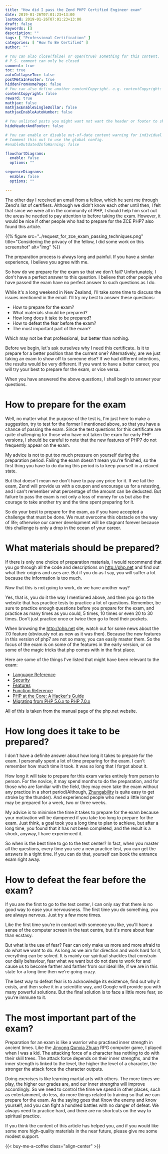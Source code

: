 ```yaml
---
title: "How did I pass the Zend PHP7 Certified Engineer exam"
date: 2019-01-26T07:01:23+13:00
lastmod: 2019-01-26T07:01:23+13:00
draft: false
keywords: []
description: ""
tags: [ "Professional Certification" ]
categories: [ "How To Be Certified" ]
author: ""

# You can also close(false) or open(true) something for this content.
# P.S. comment can only be closed
comment: true
toc: true
autoCollapseToc: false
postMetaInFooter: true
hiddenFromHomePage: false
# You can also define another contentCopyright. e.g. contentCopyright: "This is another copyright."
contentCopyright: false
reward: true
mathjax: false
mathjaxEnableSingleDollar: false
mathjaxEnableAutoNumber: false

# You unlisted posts you might want not want the header or footer to show
hideHeaderAndFooter: false

# You can enable or disable out-of-date content warning for individual post.
# Comment this out to use the global config.
#enableOutdatedInfoWarning: false

flowchartDiagrams:
  enable: false
  options: ""

sequenceDiagrams: 
  enable: false
  options: ""

---
```


<!--more-->

The other day I received an email from a fellow, which he sent me through Zend's list of certifiers. Although we didn't know each other until then, I felt that since we were all in the community of PHP, I should help him sort out the areas he needed to pay attention to before taking the exam. However, it would be nice if other people who had to prepare for the ZCE PHP7 also found this article.

{{% figure src="../request_for_zce_exam_passing_techniques.png" title="Considering the privacy of the fellow, I did some work on this screenshot" alt="img" %}}

The preparation process is always long and painful. If you have a similar experience, I believe you agree with me.

So how do we prepare for the exam so that we don't fail? Unfortunately, I don't have a perfect answer to this question. I believe that other people who have passed the exam have no perfect answer to such questions as I do.

While it's a long weekend in New Zealand, I'll take some time to discuss the issues mentioned in the email. I'll try my best to answer these questions:

- How to prepare for the exam?
- What materials should be prepared?
- How long does it take to be prepared?
- How to defeat the fear before the exam?
- The most important part of the exam?

Which may not be that professional, but better than nothing.

Before we begin, let's ask ourselves why I need this certificate. Is it to prepare for a better position than the current one? Alternatively, are we just taking an exam to show off to someone else? If we had different intentions, the results would be very different. If you want to have a better career, you will try your best to prepare for the exam, or vice versa.

When you have answered the above questions, I shall begin to answer your questions.

# How to prepare for the exam

Well, no matter what the purpose of the test is, I'm just here to make a suggestion, try to test for the former I mentioned above, so that you have a chance of passing the exam. Since the test questions for this certificate are quite challenging for those who have not taken the exam for early PHP versions, I should be careful to note that the new features of PHP7 do not frequently appear on the exam.

My advice is not to put too much pressure on yourself during the preparation period. Failing the exam doesn't mean you're finished, so the first thing you have to do during this period is to keep yourself in a relaxed state.

But that doesn't mean we don't have to pay any price for it. If we fail the exam, Zend will provide us with a coupon and encourage us for a retesting, and I can't remember what percentage of the amount can be deducted. But failure to pass the exam is not only a loss of money for us but also the courage to take another try and the time spent preparing for it.

So do your best to prepare for the exam, as if you have accepted a challenge that must be done. We must overcome this obstacle on the way of life; otherwise our career development will be stagnant forever because this challenge is only a drop in the ocean of your career.

# What materials should be prepared?

If there is only one choice of preparation materials, I would recommend that you go through all the code and descriptions on http://php.net and find out what their origins and uses are. But if you do as I say, you will suffer a lot because the information is too much.

Now that this is not going to work, do we have another way?

Yes, that is, you do it the way I mentioned above, and then you go to the website that has practice tests to practice a lot of questions. Remember, be sure to practice enough questions before you prepare for the exam, and practice as many times as you could, 5 times, 10 times or even 20 to 30 times. Don’t just practice once or twice then go to feed their pockets.

When browsing the http://php.net site, watch out for some news about the 7.0 feature (obviously not as new as it was then). Because the new features in this version of php7 are not so many, you can easily master them. So the focus of the exam is on some of the features in the early version, or on some of the magic tricks that php comes with in the first place.

Here are some of the things I've listed that might have been relevant to the exam:

- [Language Reference](http://php.net/manual/en/langref.php)
- [Security](http://php.net/manual/en/security.php)
- [Features](http://php.net/manual/en/features.php)
- [Function Reference](http://php.net/manual/en/funcref.php)
- [PHP at the Core: A Hacker's Guide](http://php.net/manual/en/internals2.php)
- [Migrating from PHP 5.6.x to PHP 7.0.x](http://php.net/manual/en/migration70.php)

All of this is taken from the manual page of the php.net website.

# How long does it take to be prepared?

I don't have a definite answer about how long it takes to prepare for the exam. I personally spent a lot of time preparing for the exam. I can't remember how much time it took. It was so long that I forgot about it.

How long it will take to prepare for this exam varies entirely from person to person. For the novice, it may spend months to do the preparation, and for those who are familiar with the field, they may even take the exam without any practice in a short period(Although, [Zhungability](https://www.urbandictionary.com/define.php?term=zhuangbility) is quite easy to get stroke by the thunder). And experienced people who need a little longer may be prepared for a week, two or three weeks.

My advice is to minimise the time it takes to prepare for the exam because your motivation will be dampened if you take too long to prepare for the exam. Just think, a goal took you a long time to plan to achieve, but after a long time, you found that it has not been completed, and the result is a shock, anyway, I have experienced it.

So when is the best time to go to the test center? In fact, when you master all the questions, every time you see a new practice test, you can get the answers in a tight time. If you can do that, yourself can book the entrance exam right away.

# How to defeat the fear before the exam?

If you are the first to go to the test center, I can only say that there is no good way to ease your nervousness. The first time you do something, you are always nervous. Just try a few more times.

Like the first time you're in contact with someone you like, you'll have a sense of the computer screen in the test centre, but it's more about fear than ecstasy.

But what is the use of fear? Fear can only make us more and more afraid to do what we want to do. As long as we aim for direction and work hard for it, everything can be solved. It is mainly our spiritual shackles that constrain our daily behaviour, fear what we want but do not dare to work for and cause us to become farther and farther from our ideal life, if we are in this state for a long time then we're going crazy.

The best way to defeat fear is to acknowledge its existence, find out why it exists, and then solve it in a scientific way, and Google will provide you with many powerful solutions. But the final solution is to face a little more fear, so you're immune to it.

# The most important part of the exam?

Preparation for an exam is like a warrior who practised inner strength in ancient times. Like the [Jinyong Qunxia Zhuan](https://www.giantbomb.com/jinyong-qunxia-zhuan/3030-7980/) RPG computer game, I played when I was a kid. The attacking force of a character has nothing to do with their skill trees. The attack force depends on their inner strengths, and the inner strength is linked to the level, the higher the level of a character, the stronger the attack force the character outputs.

Doing exercises is like learning martial arts with others. The more times we play, the higher our grades are, and our inner strengths will improve accordingly. So we need to control the time we spend in other places, such as entertainment, do less, do more things related to training so that we can prepare for the exam. As the saying goes that Know the enemy and know yourself, and you can fight a hundred battles with no danger of defeat. We always need to practice hard, and there are no shortcuts on the way to spiritual practice.

If you think the content of this article has helped you, and if you would like some more high-quality materials in the near future, please give me some modest support.

<!-- Buy Me a Coffee Button -->
{{< buy-me-a-coffee class="align-center" >}}
